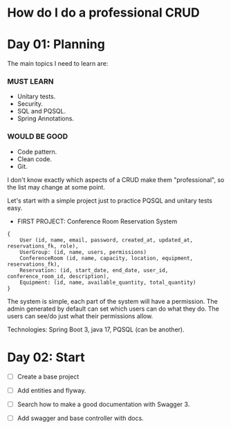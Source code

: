 # How do I do a professional CRUD

# Day 01: Planning

The main topics I need to learn are:

### MUST LEARN
- Unitary tests.
- Security.
- SQL and PQSQL.
- Spring Annotations.

### WOULD BE GOOD
- Code pattern.
- Clean code.
- Git.

I don't know exactly which aspects of a CRUD make them "professional", so the list may change at some point. 

Let's start with a simple project just to practice PQSQL and unitary tests easy.

- FIRST PROJECT: Conference Room Reservation System
```
{
    User (id, name, email, password, created_at, updated_at, reservations_fk, role),
    UserGroup: (id, name, users, permissions)
    ConferenceRoom (id, name, capacity, location, equipment, reservations_fk),
    Reservation: (id, start_date, end_date, user_id, conference_room_id, description),
    Equipment: (id, name, available_quantity, total_quantity)
}
```

The system is simple, each part of the system will have a permission. The admin generated by default can set which users can do what they do. The users can see/do just what their permissions allow.

Technologies: Spring Boot 3, java 17, PQSQL (can be another).

# Day 02: Start
- [ ] Create a base project
- [ ] Add entities and flyway.
- [ ] Search how to make a good documentation with Swagger 3.
- [ ] Add swagger and base controller with docs.

      
